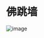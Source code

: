 # 佛跳墙
![image](https://user-images.githubusercontent.com/50277379/137979705-28972521-d7e9-4500-9cf4-ee8a7e346177.png)

